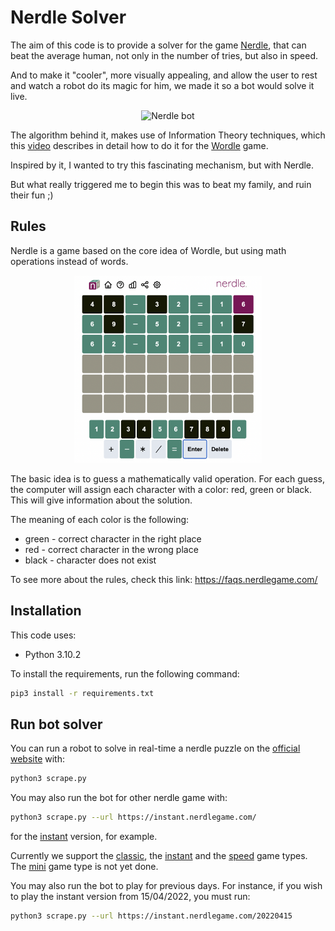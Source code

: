 # Nerdle Solver

The aim of this code is to provide a solver for the game [Nerdle](https://nerdlegame.com/), that can beat the average human, not only in the number of tries, but also in speed.

And to make it "cooler", more visually appealing, and allow the user to rest and watch a robot do its magic for him, we made it so a bot would solve it live.

<center>
<img src="images/nerdle_bot.gif" alt="Nerdle bot"  width="500" />
</center>

The algorithm behind it, makes use of Information Theory techniques, which this [video](https://www.youtube.com/watch?v=v68zYyaEmEA) describes in detail how to do it for the [Wordle](https://wordlegame.org/) game.

Inspired by it, I wanted to try this fascinating mechanism, but with Nerdle.

But what really triggered me to begin this was to beat my family, and ruin their fun ;)

## Rules
Nerdle is a game based on the core idea of Wordle, but using math operations instead of words.

<center>
<img src="images/nerdle.png" alt="Nerdle" width="300"/>
</center>

The basic idea is to guess a mathematically valid operation. For each guess, the computer will assign each character with a color: red, green or black. This will give information about the solution. 

The meaning of each color is the following:
* green - correct character in the right place
* red - correct character in the wrong place
* black - character does not exist

To see more about the rules, check this link: https://faqs.nerdlegame.com/



## Installation

This code uses: 
* Python 3.10.2

To install the requirements, run the following command:
```bash
pip3 install -r requirements.txt
```

## Run bot solver

You can run a robot to solve in real-time a nerdle puzzle on the [official website](https://nerdlegame.com/) with:

```bash
python3 scrape.py
```

You may also run the bot for other nerdle game with:
```bash
python3 scrape.py --url https://instant.nerdlegame.com/
```

for the [instant](https://instant.nerdlegame.com/) version, for example.

Currently we support the [classic](https://nerdlegame.com/), the [instant](https://instant.nerdlegame.com/) and the [speed](https://speed.nerdlegame.com/) game types. The [mini](https://mini.nerdlegame.com/) game type is not yet done.

You may also run the bot to play for previous days. For instance, if you wish to play the instant version from 15/04/2022, you must run:

```bash
python3 scrape.py --url https://instant.nerdlegame.com/20220415
```
